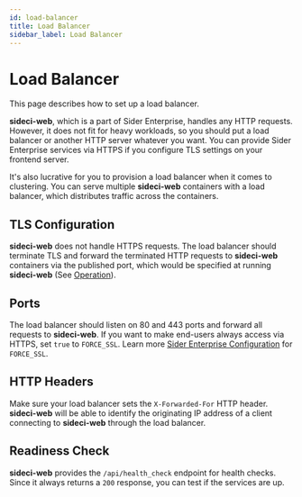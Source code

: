 ```yaml
---
id: load-balancer
title: Load Balancer
sidebar_label: Load Balancer
---
```


# Load Balancer

This page describes how to set up a load balancer.

**sideci-web**, which is a part of Sider Enterprise, handles any HTTP requests. However, it does not fit for heavy workloads, so you should put a load balancer or another HTTP server whatever you want. You can provide Sider Enterprise services via HTTPS if you configure TLS settings on your frontend server.

It's also lucrative for you to provision a load balancer when it comes to clustering. You can serve multiple **sideci-web** containers with a load balancer, which distributes traffic across the containers.

## TLS Configuration

**sideci-web** does not handle HTTPS requests. The load balancer should terminate TLS and forward the terminated HTTP requests to **sideci-web** containers via the published port, which would be specified at running **sideci-web** (See [Operation](./operation.md)).

## Ports

The load balancer should listen on 80 and 443 ports and forward all requests to **sideci-web**. If you want to make end-users always access via HTTPS, set `true` to `FORCE_SSL`. Learn more [Sider Enterprise Configuration](./config.md) for `FORCE_SSL`.

## HTTP Headers

Make sure your load balancer sets the `X-Forwarded-For` HTTP header. **sideci-web** will be able to identify the originating IP address of a client connecting to **sideci-web** through the load balancer.

## Readiness Check

**sideci-web** provides the `/api/health_check` endpoint for health checks. Since it always returns a `200` response, you can test if the services are up.
